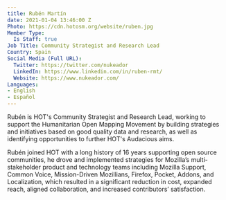 ```yaml
---
title: Rubén Martín
date: 2021-01-04 13:46:00 Z
Photo: https://cdn.hotosm.org/website/ruben.jpg
Member Type:
  Is Staff: true
Job Title: Community Strategist and Research Lead
Country: Spain
Social Media (Full URL):
  Twitter: https://twitter.com/nukeador
  LinkedIn: https://www.linkedin.com/in/ruben-rmt/
  Website: https://www.nukeador.com/
Languages:
- English
- Español
---
```


Rubén is HOT's Community Strategist and Research Lead, working to support the Humanitarian Open Mapping Movement by building strategies and initiatives based on good quality data and research, as well as identifying opportunities to further HOT's Audacious aims.

Rubén joined HOT with a long history of 16 years supporting open source communities, he drove and implemented strategies for Mozilla’s multi-stakeholder product and technology teams including Mozilla Support, Common Voice, Mission-Driven Mozillians, Firefox, Pocket, Addons, and Localization, which resulted in a significant reduction in cost, expanded reach, aligned collaboration, and increased contributors’ satisfaction.
